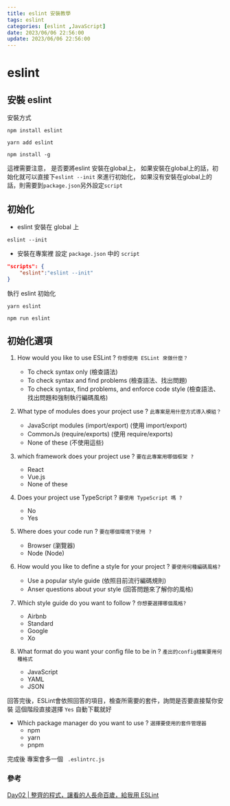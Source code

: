 ```yaml
---
title: eslint 安裝教學
tags: eslint
categories: [eslint ,JavaScript]
date: 2023/06/06 22:56:00
update: 2023/06/06 22:56:00
---
```



eslint
===

## 安裝 eslint


安裝方式


```shell
npm install eslint 

yarn add eslint
```


```shell
npm install -g
```

這裡需要注意， 是否要將eslint 安裝在global上，
如果安裝在global上的話，初始化就可以直接下`eslint --init` 來進行初始化，
如果沒有安裝在global上的話，則需要到`package.json`另外設定`script`


## 初始化

* eslint 安裝在 global 上

```shell
eslint --init
```

* 安裝在專案裡
設定 `package.json` 中的 `script`
```json
"scripts": {
    "eslint":"eslint --init"
}
```


執行 eslint 初始化
```
yarn eslint 

npm run eslint
```


## 初始化選項

1. How would you like to use ESLint ? `你想使用 ESLint 來做什麼？`
    - To check syntax only (檢查語法)
    - To check syntax and find problems (檢查語法、找出問題)
    - To check syntax, find problems, and enforce code style (檢查語法、找出問題和強制執行編碼風格)

2. What type of modules does your project use ?  `此專案是用什麼方式導入模組？`
    - JavaScript modules (import/export) (使用 import/export)
    - CommonJs (require/exports) (使用 require/exports)
    - None of these (不使用這些)
3. which framework does your project use ?  `要在此專案用哪個框架 ? `
    - React 
    - Vue.js
    - None of these
4. Does your project use TypeScript ? `要使用 TypeScript 嗎 ? `
    - No
    - Yes
5. Where does your code run ? `要在哪個環境下使用 ?`
    - Browser (瀏覽器)
    - Node (Node)
6. How would you like to define a style for your project ? `要使用何種編碼風格?`
    - Use a popular style guide (依照目前流行編碼規則)
    - Anser questions about your style (回答問題來了解你的風格)
7. Which style guide do you want to follow ?  `你想要選擇哪個風格?`
    - Airbnb
    - Standard
    - Google
    - Xo
8. What format do you want your config file to be in ? `產出的config檔案要用何種格式`
    - JavaScript
    - YAML
    - JSON

回答完後，ESLint會依照回答的項目，檢查所需要的套件，詢問是否要直接幫你安裝
這個階段直接選擇 `Yes`  自動下載就好

* Which package manager do you want to use ? `選擇要使用的套件管理器`
     - npm 
     - yarn 
     - pnpm




完成後 專案會多一個 ` .eslintrc.js`



### 參考

[Day02 | 整齊的程式，讓看的人長命百歲，給我用 ESLint](https://ithelp.ithome.com.tw/articles/10215259)